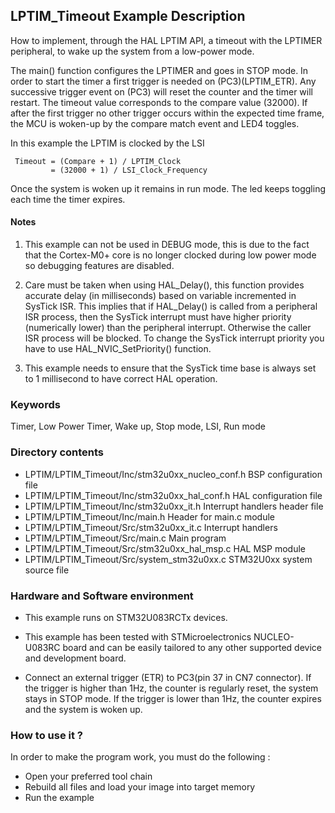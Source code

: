 ## <b>LPTIM_Timeout Example Description</b>

How to implement, through the HAL LPTIM API, a timeout with the LPTIMER peripheral, to wake up 
the system from a low-power mode.

The main() function configures the LPTIMER and goes in STOP mode.
In order to start the timer a first trigger is needed on (PC3)(LPTIM_ETR).
Any successive trigger event on (PC3) will reset the counter and the timer 
will restart. The timeout value corresponds to the compare value (32000).
If after the first trigger no other trigger occurs within the expected time frame, 
the MCU is woken-up by the compare match event and LED4 toggles.

In this example the LPTIM is clocked by the LSI 

     Timeout = (Compare + 1) / LPTIM_Clock
             = (32000 + 1) / LSI_Clock_Frequency

Once the system is woken up it remains in run mode. The led keeps toggling each time the timer expires.

#### <b>Notes</b>

 1. This example can not be used in DEBUG mode, this is due to the fact
    that the Cortex-M0+ core is no longer clocked during low power mode
    so debugging features are disabled.

 2. Care must be taken when using HAL_Delay(), this function provides accurate
    delay (in milliseconds) based on variable incremented in SysTick ISR. This
    implies that if HAL_Delay() is called from a peripheral ISR process, then 
    the SysTick interrupt must have higher priority (numerically lower)
    than the peripheral interrupt. Otherwise the caller ISR process will be blocked.
    To change the SysTick interrupt priority you have to use HAL_NVIC_SetPriority() function.
      
 3. This example needs to ensure that the SysTick time base is always set to 1 millisecond
    to have correct HAL operation.
	  
### <b>Keywords</b>

Timer, Low Power Timer, Wake up, Stop mode, LSI, Run mode

### <b>Directory contents</b>

  - LPTIM/LPTIM_Timeout/Inc/stm32u0xx_nucleo_conf.h BSP configuration file
  - LPTIM/LPTIM_Timeout/Inc/stm32u0xx_hal_conf.h    HAL configuration file
  - LPTIM/LPTIM_Timeout/Inc/stm32u0xx_it.h          Interrupt handlers header file
  - LPTIM/LPTIM_Timeout/Inc/main.h                   Header for main.c module  
  - LPTIM/LPTIM_Timeout/Src/stm32u0xx_it.c          Interrupt handlers
  - LPTIM/LPTIM_Timeout/Src/main.c                   Main program
  - LPTIM/LPTIM_Timeout/Src/stm32u0xx_hal_msp.c     HAL MSP module
  - LPTIM/LPTIM_Timeout/Src/system_stm32u0xx.c      STM32U0xx system source file


### <b>Hardware and Software environment</b>

  - This example runs on STM32U083RCTx devices.
    
  - This example has been tested with STMicroelectronics NUCLEO-U083RC
    board and can be easily tailored to any other supported device
    and development board.   
	
  - Connect an external trigger (ETR) to PC3(pin 37 in CN7 connector). 
    If the trigger is higher than 1Hz, the counter is regularly reset, the system stays in STOP mode.
    If the trigger is lower than 1Hz, the counter expires and the system is woken up.


### <b>How to use it ?</b>

In order to make the program work, you must do the following :

 - Open your preferred tool chain 
 - Rebuild all files and load your image into target memory
 - Run the example

